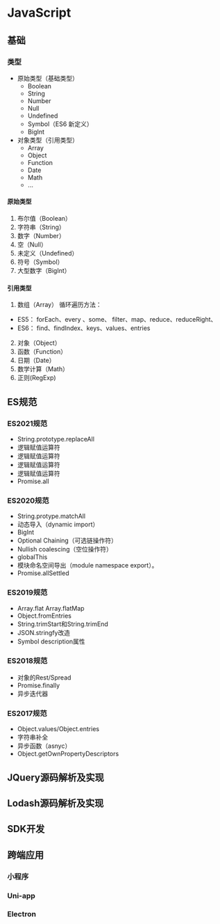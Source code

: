 # JavaScript

## 基础

### 类型
- 原始类型（基础类型）
  - Boolean
  - String
  - Number
  - Null
  - Undefined
  - Symbol（ES6 新定义）
  - BigInt
- 对象类型（引用类型）
  - Array
  - Object
  - Function
  - Date
  - Math
  - ...

#### 原始类型
1. 布尔值（Boolean）
2. 字符串（String）
3. 数字（Number）
4. 空（Null）
5. 未定义（Undefined）
6. 符号（Symbol）
7. 大型数字（BigInt）

#### 引用类型
1. 数组（Array）
循环遍历方法：
- ES5： forEach、every 、some、 filter、map、reduce、reduceRight、
- ES6： find、findIndex、keys、values、entries

2. 对象（Object）
3. 函数（Function）
4. 日期（Date）
5. 数学计算（Math）
6. 正则(RegExp)

## ES规范
### ES2021规范
- String.prototype.replaceAll
- 逻辑赋值运算符
- 逻辑赋值运算符
- 逻辑赋值运算符
- 逻辑赋值运算符
- Promise.all


### ES2020规范
- String.protype.matchAll
- 动态导入（dynamic import）
- BigInt
- Optional Chaining（可选链操作符）
- Nullish coalescing（空位操作符）
- globalThis
- 模块命名空间导出（module namespace export）。
- Promise.allSettled

### ES2019规范
- Array.flat Array.flatMap
- Object.fromEntries
- String.trimStart和String.trimEnd
- JSON.stringfy改造
- Symbol description属性

### ES2018规范
- 对象的Rest/Spread
- Promise.finally
- 异步迭代器

### ES2017规范
- Object.values/Object.entries
- 字符串补全
- 异步函数（asnyc）
- Object.getOwnPropertyDescriptors

## JQuery源码解析及实现
## Lodash源码解析及实现

## SDK开发

## 跨端应用
### 小程序
### Uni-app
### Electron

